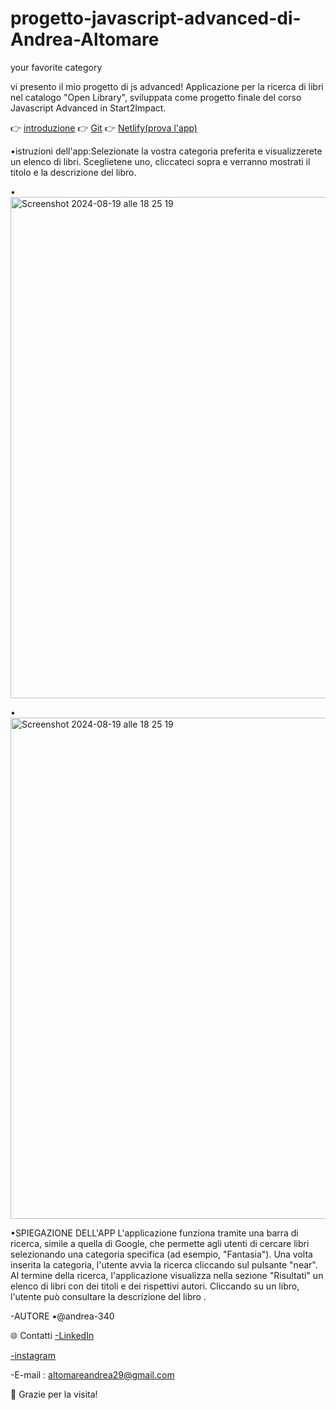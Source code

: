 # progetto-javascript-advanced-di-Andrea-Altomare
your favorite category


vi presento il mio progetto di js advanced!
Applicazione per la ricerca di libri nel catalogo "Open Library", sviluppata come progetto finale del corso Javascript Advanced in Start2Impact.

👉 [introduzione](https://github.com/user-attachments/files/18364009/presentazione.di.Andrea.Altomare.pdf)
👉 [Git](https://andrea-340.github.io/progetto-javascript-advanced-di-Andrea-Altomare/)
👉 [Netlify(prova l'app)](https://677fd87f6011d97262e68329--cercalatuacategoriapreferita.netlify.app)



•istruzioni dell'app:Selezionate la vostra categoria preferita e visualizzerete un elenco di libri. Sceglietene uno, cliccateci sopra e verranno mostrati il titolo e la descrizione del libro.




•<img width="802" alt="Screenshot 2024-08-19 alle 18 25 19" src="https://github.com/user-attachments/assets/6bcacf8d-c597-42fa-b532-3641d9b64d20">


•<img width="802" alt="Screenshot 2024-08-19 alle 18 25 19" src="https://github.com/user-attachments/assets/29a03525-977d-4913-ac6f-53937103f2c4">



•SPIEGAZIONE DELL'APP
L'applicazione funziona tramite una barra di ricerca, simile a quella di Google, che permette agli utenti di cercare libri selezionando una categoria specifica (ad esempio, "Fantasia"). Una volta inserita la categoria, l'utente avvia la ricerca cliccando sul pulsante "near". Al termine della ricerca, l'applicazione visualizza nella sezione "Risultati" un elenco di libri con dei titoli e dei rispettivi autori. Cliccando su un libro, l'utente può consultare la descrizione del libro . 



-AUTORE
•@andrea-340

🌐 Contatti 
[-LinkedIn](https://www.linkedin.com/in/andrea-altomare-a76b13280/)

[-instagram](https://www.instagram.com/_andrea34_00?igsh=azVuejNkZ3B6bng%3D&utm_source=qr)

-E-mail : altomareandrea29@gmail.com

🙌 Grazie per la visita!



